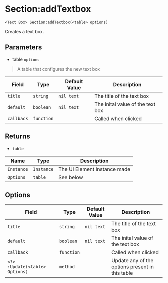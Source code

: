# Section:addTextbox
```
<Text Box> Section:addTextbox(<table> options)
```
Creates a text box.

## Parameters
* table `options`
> A table that configures the new text box

| Field      | Type       | Default Value  | Description                      |
| ---------- | ---------- | -------------- | -------------------------------- |
| `title`    | `string`   | `nil text`     | The title of the text box        |
| `default`  | `boolean`  | `nil text`     | The inital value of the text box |
| `callback` | `function` |                | Called when clicked              |

## Returns
* `table`

| Name       | Type       | Description                  |
| ---------- | ---------- | ---------------------------- |
| `Instance` | `Instance` | The UI Element Instance made |
| `Options`  | `table`    | See below                    |

## Options
| Field                          | Type       | Default Value  | Description                                     |
| ------------------------------ | ---------- | -------------- | ----------------------------------------------- |
| `title`                        | `string`   | `nil text`     | The title of the text box                       |
| `default`                      | `boolean`  | `nil text`     | The inital value of the text box                |
| `callback`                     | `function` |                | Called when clicked                             |
| `<?> :Update(<table> Options)` | `method`   |                | Update any of the options present in this table |